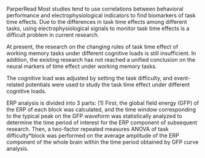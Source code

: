 ParperRead
Most studies tend to use correlations between behavioral performance and electrophysiological indicators to find biomarkers of task time effects.
Due to the differences in task time effects among different tasks, using electrophysiological signals to monitor task time effects is a difficult problem in current research.


At present, the research on the changing rules of task time effect of working memory tasks under different cognitive loads is still insufficient. In addition, the existing research has not reached a unified conclusion on the neural markers of time effect under working memory tasks.


The cognitive load was adjusted by setting the task difficulty, and event-related potentials were used to study the task time effect under different cognitive loads.


ERP analysis is divided into 3 parts:
(1) First, the global field energy (GFP) of the ERP of each block was calculated, and the time window corresponding to the typical peak on the GFP waveform was statistically analyzed to determine the time period of interest for the ERP component of subsequent research.
Then, a two-factor repeated measures ANOVA of task difficulty*block was performed on the average amplitude of the ERP component of the whole brain within the time period obtained by GFP curve analysis.

